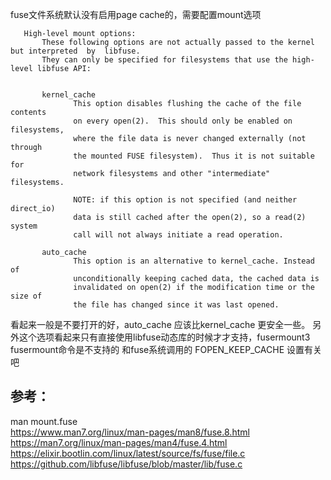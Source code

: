 fuse文件系统默认没有启用page cache的，需要配置mount选项
```text
   High-level mount options:
       These following options are not actually passed to the kernel but interpreted  by  libfuse.
       They can only be specified for filesystems that use the high-level libfuse API:


       kernel_cache
              This option disables flushing the cache of the file contents
              on every open(2).  This should only be enabled on filesystems,
              where the file data is never changed externally (not through
              the mounted FUSE filesystem).  Thus it is not suitable for
              network filesystems and other "intermediate" filesystems.

              NOTE: if this option is not specified (and neither direct_io)
              data is still cached after the open(2), so a read(2) system
              call will not always initiate a read operation.

       auto_cache
              This option is an alternative to kernel_cache. Instead of
              unconditionally keeping cached data, the cached data is
              invalidated on open(2) if the modification time or the size of
              the file has changed since it was last opened.
```

看起来一般是不要打开的好，auto_cache 应该比kernel_cache 更安全一些。
另外这个选项看起来只有直接使用libfuse动态库的时候才才支持，fusermount3 fusermount命令是不支持的
和fuse系统调用的 FOPEN_KEEP_CACHE 设置有关吧


参考：
-----
man mount.fuse   
https://www.man7.org/linux/man-pages/man8/fuse.8.html    
https://man7.org/linux/man-pages/man4/fuse.4.html   
https://elixir.bootlin.com/linux/latest/source/fs/fuse/file.c   
https://github.com/libfuse/libfuse/blob/master/lib/fuse.c   

